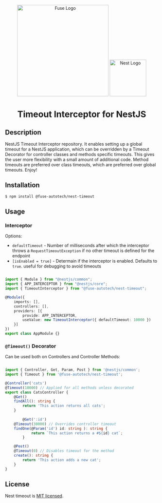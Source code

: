 <div align="center">
<p align="center">
  <a href="http://fuseautotech.com/" target="blank"><img src="https://fuseautotech.com/hubfs/Logo.svg" width="300" alt="Fuse Logo" /></a>
  <a href="http://nestjs.com/" target="blank"><img src="https://nestjs.com/img/logo-small.svg" width="120" alt="Nest Logo" /></a>
</p>

<h1>Timeout Interceptor for NestJS</h1>
</div>

## Description

NestJS Timeout Interceptor repository. It enables setting up a global timeout for a NestJS application, which can be overridden by a Timeout Decorator for controller classes and methods specific timeouts.
This gives the user more flexibility with a small amount of additional code. Method timeouts are preferred over class timeouts, which are preferred over global timeouts. Enjoy!

## Installation

```bash
$ npm install @fuse-autotech/nest-timeout
```

## Usage
### Interceptor
Options:
* `defaultTimeout` - Number of milliseconds after which the interceptor throws a `RequestTimeoutException` if no other timeout is defined for the endpoint
* `[isEnabled = true]` - Determain if the interceptor is enabled. Defaults to `true`. useful for debugging to avoid timeouts
```typescript

import { Module } from "@nestjs/common";
import { APP_INTERCEPTOR } from "@nestjs/core";
import { TimeoutInterceptor } from "@fuse-autotech/nest-timeout";

@Module({
    imports: [],
    controllers: [],
    providers: [{
        provide: APP_INTERCEPTOR,
        useValue: new TimeoutInterceptor({ defaultTimeout: 10000 })
    }]
})
export class AppModule {}

```
### `@Timeout()` Decorator
Can be used both on Controllers and Controller Methods:
```typescript

import { Controller, Get, Param, Post } from '@nestjs/common';
import { Timeout } from '@fuse-autotech/nest-timeout';

@Controller('cats')
@Timeout(10000) // Applied for all methods unless decorated
export class CatsController {
    @Get()
    findAll(): string {
        return 'This action returns all cats';
    }
		
		@Get(':id') 
    @Timeout(30000) // Overrides controller timeout
    findOne(@Param('id') id: string ): string {
			return `This action returns a #${id} cat`;
		}

    @Post()
    @Timeout(0) // Disables timeout for the method
    create(): string {
        return 'This action adds a new cat';
    }
}
```

## License

Nest timeout is [MIT licensed](LICENSE.md).
